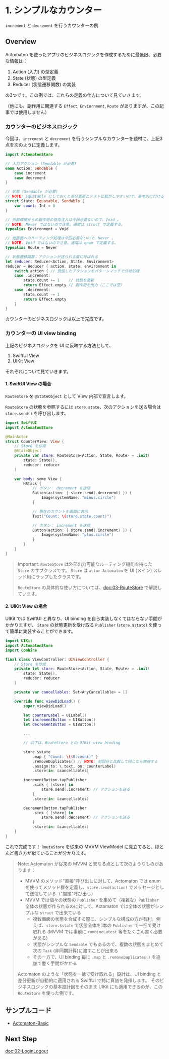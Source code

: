 # 1. シンプルなカウンター 

`increment` と `decrement` を行うカウンターの例

## Overview

Actomaton を使ったアプリのビジネスロジックを作成するために最低限、必要な情報は：

1. Action (入力) の型定義
2. State (状態) の型定義
3. Reducer (状態遷移関数) の実装

の3つです。この例では、これらの定義の仕方について見ていきます。

（他にも、副作用に関連する `Effect`, `Enviornment`, `Route` がありますが、この記事では使用しません）

### カウンターのビジネスロジック

今回は、`increment` と `decrement` を行うシンプルなカウンターを題材に、上記3点を次のように定義します。

```swift
import ActomatonStore

// 入力アクション (Sendable が必要)
enum Action: Sendable {
    case increment
    case decrement
}

// 状態 (Sendable が必要)
// NOTE: Equatable にしておくと差分更新とテスト比較がしやすいので、基本的に付けること。
struct State: Equatable, Sendable {
    var count: Int = 0
}

// 外部環境からの副作用の依存注入は今回必要ないので、Void 。
// NOTE: Never ではないので注意。通常は struct で定義する。
typealias Environment = Void

// 他画面へのルーティング処理は今回必要ないので、Never 。
// NOTE: Void ではないので注意。通常は enum で定義する。
typealias Route = Never

// 状態遷移関数：アクションが送られる度に呼ばれる
let reducer: Reducer<Action, State, Environment>
reducer = Reducer { action, state, environment in
    switch action { // 受信したアクションをパターンマッチで分岐処理
    case .increment:
        state.count += 1    // 状態を更新
        return Effect.empty // 副作用を出力（ここでは空）
    case .decrement:
        state.count -= 1
        return Effect.empty
    }
}
```

カウンターのビジネスロジックは以上で完成です。

### カウンターの UI view binding

上記のビジネスロジックを UI に反映する方法として、

1. SwiftUI View 
2. UIKit View

それぞれについて見ていきます。

#### 1. SwiftUI View の場合

`RouteStore` を `@StateObject` として View 内部で宣言します。

`RouteStore` の状態を参照するには `store.state`、次のアクションを送る場合は `store.send()` を呼び出します。

```swift
import SwiftUI
import ActomatonStore

@MainActor
struct CounterView: View {
    // Store を作成
    @StateObject
    private var store: RouteStore<Action, State, Route> = .init(
        state: State(),
        reducer: reducer
    )

    var body: some View {
        HStack {
            // ボタン： decrement を送信
            Button(action: { store.send(.decrement) }) {
                Image(systemName: "minus.circle")
            }

            // 現在のカウントを画面に表示
            Text("Count: \(store.state.count)")

            // ボタン： increment を送信
            Button(action: { store.send(.increment) }) {
                Image(systemName: "plus.circle")
            }
        }
    }
}
```

> Important:
> ``RouteStore`` は外部出力可能なルーティング機能を持った ``Store`` のサブクラスです。
> ``Store`` は `actor Actomaton` を UI (メイン) スレッド用にラップしたクラスです。
>
> ``RouteStore`` の具体的な使い方については、<doc:03-RouteStore> で解説しています。

#### 2. UIKit View の場合

UIKit では SwiftUI と異なり、UI binding を自ら実装しなくてはならない手間がかかりますが、
`Store` の状態更新を受け取る `Publisher` (`store.$state`) を使って簡単に実装することができます。

```swift
import UIKit
import ActomatonStore
import Combine

final class ViewController: UIViewController {
    // Store を作成
    private let store: RouteStore<Action, State, Route> = .init(
        state: State(),
        reducer: reducer
    ) 

    private var cancellables: Set<AnyCancellable> = []

    override func viewDidLoad() {
        super.viewDidLoad()

        let counterLabel = UILabel()
        let incrementButton = UIButton()
        let decrementButton = UIButton()

        ...

        // 以下は、RouteStore との UIKit view binding

        store.$state
            .map { "Count: \($0.count)" }
            .removeDuplicates() // NOTE: 前回分と比較して同じなら無視する
            .assign(to: \.text, on: counterLabel)
            .store(in: &cancellables)

        incrementButton.tapPublisher
            .sink { [store] in
                store.send(.increment) // アクションを送る
            }
            .store(in: &cancellables)

        decrementButton.tapPublisher
            .sink { [store] in
                store.send(.decrement) // アクションを送る
            }
            .store(in: &cancellables)
    }
}
```

これで完成です！
`RouteStore` を従来の MVVM ViewModel に見立てると、ほとんど書き方が似ていることが分かります。

> Note:
> Actomaton が従来の MVVM と異なる点として次のようなものがあります：
>
> - MVVM のメソッド"直接"呼び出しに対して、Actomaton では enum を使ってメソッド群を定義し、`store.send(action)` でメッセージとして送信している（"間接"呼び出し）
> - MVVM では個々の状態の `Publisher` を集めて（複雑な）`Publisher` 全体の状態が作られるのに対して、Actomaton では全体の状態がシンプルな `struct` で出来ている
>     - 複数画面の状態を合成する際に、シンプルな構成の方が有利。例えば、`store.$state` で状態全体を1本の `Publisher` で一括で受け取れる (MVVM では事前に `combineLatest` 等をたくさん書く必要がある)
>     - 状態がシンプルな `Sendable` でもあるので、複数の状態をまとめて次の `Task` (非同期計算)に渡すことが出来る
>     - その一方で、UI binding 毎に `.map` と `.removeDuplicates()` を追加で書く手間がかかる
>
> Actomaton のような「状態を一括で受け取れる」設計は、UI binding と差分更新が自動的に適用される SwiftUI で特に真価を発揮します。
> そのビジネスロジックの基本設計図をそのまま UIKit にも適用できるのが、この `RouteStore` を使った例です。

## サンプルコード

- [Actomaton-Basic](https://github.com/inamiy/Actomaton-Gallery/tree/main/Examples/Actomaton-Basic.swiftpm)

## Next Step

<doc:02-LoginLogout>
